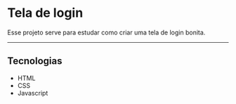 # Tela de login

Esse projeto serve para estudar como criar uma tela de login bonita.

------


## Tecnologias
- HTML
- CSS
- Javascript